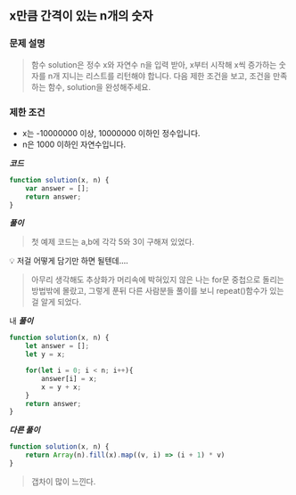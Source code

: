 ## x만큼 간격이 있는 n개의 숫자

### **문제 설명**

> 함수 solution은 정수 x와 자연수 n을 입력 받아, x부터 시작해 x씩 증가하는 숫자를 n개 지니는 리스트를 리턴해야 합니다. 다음 제한 조건을 보고, 조건을 만족하는 함수, solution을 완성해주세요.
> 

### **제한 조건**

- x는 -10000000 이상, 10000000 이하인 정수입니다.
- n은 1000 이하인 자연수입니다.

***코드***

```jsx
function solution(x, n) {
    var answer = [];
    return answer;
}
```

***풀이***

> 첫 예제 코드는 a,b에 각각 5와 3이 구해져 있었다.
> 

<aside>
💡 저걸 어떻게 담기만 하면 될텐데....

</aside>

> 아무리 생각해도 추상화가 머리속에 박혀있지 않은 나는 for문 중첩으로 돌리는 방법밖에 몰랐고, 그렇게 푼뒤 다른 사람분들 풀이를 보니 repeat()함수가 있는걸 알게 되었다.
> 

내 ***풀이***

```jsx
function solution(x, n) {
    let answer = [];
    let y = x;

    for(let i = 0; i < n; i++){
        answer[i] = x;
        x = y + x;
    }
    return answer;
}
```

***다른 풀이***

```jsx
function solution(x, n) {
    return Array(n).fill(x).map((v, i) => (i + 1) * v)
}
```

> 갭차이 많이 느낀다.
